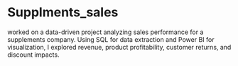 # Supplments_sales
worked on a data-driven project analyzing sales performance for a supplements company. Using SQL for data extraction and Power BI for visualization, I explored revenue, product profitability, customer returns, and discount impacts.
